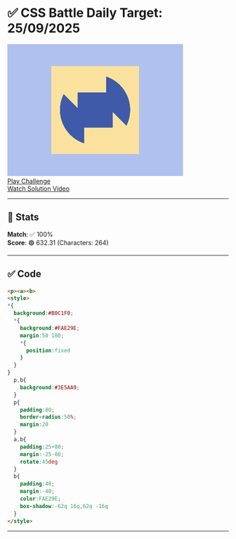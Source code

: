 # ✅ CSS Battle Daily Target: 25/09/2025

![Target](./images/25.png)  
[Play Challenge](https://cssbattle.dev/play/5kZ868tNphYkHSBsWH9q)  
[Watch Solution Video](https://youtube.com/shorts/W8qgLhdBnUE)

---

## 🔢 Stats

**Match**: ✅ 100%  
**Score**: 🟢 632.31 (Characters: 264)

---

## ✅ Code

```html
<p><a><b>
<style>
*{
  background:#B0C1F0;
  *{
    background:#FAE29E;
    margin:50 100;
    *{
      position:fixed
    }
  }
}
  p,b{
    background:#3E5AA9;
  }
  p{
    padding:80;
    border-radius:50%;
    margin:20
  }
  a,b{
    padding:25+80;
    margin:-25-80;
    rotate:45deg
  }
  b{
    padding:40;
    margin:-40;
    color:FAE29E;
    box-shadow:-62q 16q,62q -16q
  }
</style>
```

---